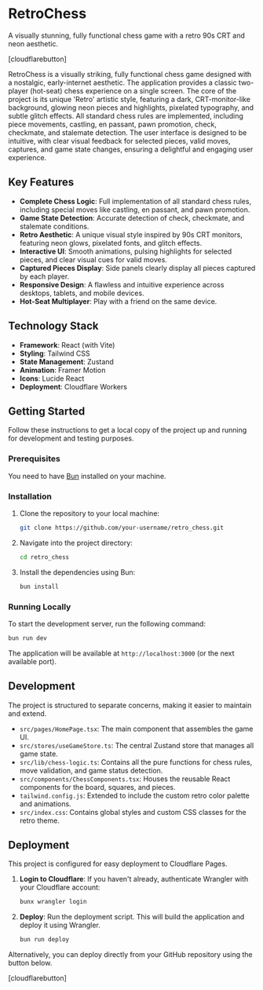 # RetroChess

A visually stunning, fully functional chess game with a retro 90s CRT and neon aesthetic.

[cloudflarebutton]

RetroChess is a visually striking, fully functional chess game designed with a nostalgic, early-internet aesthetic. The application provides a classic two-player (hot-seat) chess experience on a single screen. The core of the project is its unique 'Retro' artistic style, featuring a dark, CRT-monitor-like background, glowing neon pieces and highlights, pixelated typography, and subtle glitch effects. All standard chess rules are implemented, including piece movements, castling, en passant, pawn promotion, check, checkmate, and stalemate detection. The user interface is designed to be intuitive, with clear visual feedback for selected pieces, valid moves, captures, and game state changes, ensuring a delightful and engaging user experience.

## Key Features

-   **Complete Chess Logic**: Full implementation of all standard chess rules, including special moves like castling, en passant, and pawn promotion.
-   **Game State Detection**: Accurate detection of check, checkmate, and stalemate conditions.
-   **Retro Aesthetic**: A unique visual style inspired by 90s CRT monitors, featuring neon glows, pixelated fonts, and glitch effects.
-   **Interactive UI**: Smooth animations, pulsing highlights for selected pieces, and clear visual cues for valid moves.
-   **Captured Pieces Display**: Side panels clearly display all pieces captured by each player.
-   **Responsive Design**: A flawless and intuitive experience across desktops, tablets, and mobile devices.
-   **Hot-Seat Multiplayer**: Play with a friend on the same device.

## Technology Stack

-   **Framework**: React (with Vite)
-   **Styling**: Tailwind CSS
-   **State Management**: Zustand
-   **Animation**: Framer Motion
-   **Icons**: Lucide React
-   **Deployment**: Cloudflare Workers

## Getting Started

Follow these instructions to get a local copy of the project up and running for development and testing purposes.

### Prerequisites

You need to have [Bun](https://bun.sh/) installed on your machine.

### Installation

1.  Clone the repository to your local machine:
    ```sh
    git clone https://github.com/your-username/retro_chess.git
    ```
2.  Navigate into the project directory:
    ```sh
    cd retro_chess
    ```
3.  Install the dependencies using Bun:
    ```sh
    bun install
    ```

### Running Locally

To start the development server, run the following command:

```sh
bun run dev
```

The application will be available at `http://localhost:3000` (or the next available port).

## Development

The project is structured to separate concerns, making it easier to maintain and extend.

-   `src/pages/HomePage.tsx`: The main component that assembles the game UI.
-   `src/stores/useGameStore.ts`: The central Zustand store that manages all game state.
-   `src/lib/chess-logic.ts`: Contains all the pure functions for chess rules, move validation, and game status detection.
-   `src/components/ChessComponents.tsx`: Houses the reusable React components for the board, squares, and pieces.
-   `tailwind.config.js`: Extended to include the custom retro color palette and animations.
-   `src/index.css`: Contains global styles and custom CSS classes for the retro theme.

## Deployment

This project is configured for easy deployment to Cloudflare Pages.

1.  **Login to Cloudflare**: If you haven't already, authenticate Wrangler with your Cloudflare account:
    ```sh
    bunx wrangler login
    ```
2.  **Deploy**: Run the deployment script. This will build the application and deploy it using Wrangler.
    ```sh
    bun run deploy
    ```

Alternatively, you can deploy directly from your GitHub repository using the button below.

[cloudflarebutton]